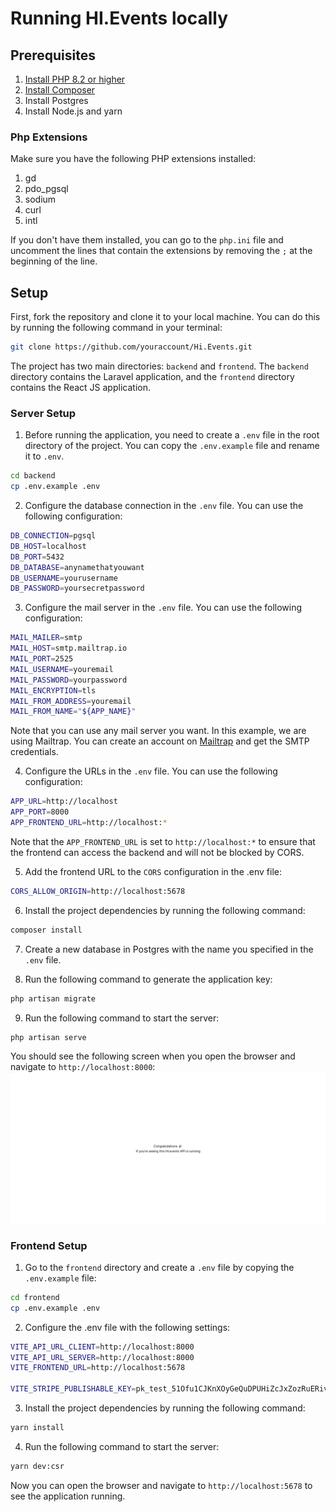 # Running HI.Events locally

## Prerequisites

1. [Install PHP 8.2 or higher](https://www.php.net/downloads.php)
2. [Install Composer](https://getcomposer.org/download/)
3. Install Postgres
4. Install Node.js and yarn

### Php Extensions

Make sure you have the following PHP extensions installed:

1. gd
2. pdo_pgsql
3. sodium
4. curl
5. intl

If you don't have them installed, you can go to the `php.ini` file and uncomment the lines that contain the extensions by removing the `;` at the beginning of the line.

## Setup

First, fork the repository and clone it to your local machine. You can do this by running the following command in your terminal:

```bash
git clone https://github.com/youraccount/Hi.Events.git

```

The project has two main directories: `backend` and `frontend`. The `backend` directory contains the Laravel application, and the `frontend` directory contains the React JS application.

### Server Setup

1. Before running the application, you need to create a `.env` file in the root directory of the project. You can copy the `.env.example` file and rename it to `.env`.

```bash
cd backend
cp .env.example .env
```

2. Configure the database connection in the `.env` file. You can use the following configuration:

```bash
DB_CONNECTION=pgsql
DB_HOST=localhost
DB_PORT=5432
DB_DATABASE=anynamethatyouwant
DB_USERNAME=yourusername
DB_PASSWORD=yoursecretpassword
```

3. Configure the mail server in the `.env` file. You can use the following configuration:

```bash
MAIL_MAILER=smtp
MAIL_HOST=smtp.mailtrap.io
MAIL_PORT=2525
MAIL_USERNAME=youremail
MAIL_PASSWORD=yourpassword
MAIL_ENCRYPTION=tls
MAIL_FROM_ADDRESS=youremail
MAIL_FROM_NAME="${APP_NAME}"
```

Note that you can use any mail server you want. In this example, we are using Mailtrap. You can create an account on [Mailtrap](https://mailtrap.io/) and get the SMTP credentials.

4. Configure the URLs in the `.env` file. You can use the following configuration:

```bash
APP_URL=http://localhost
APP_PORT=8000
APP_FRONTEND_URL=http://localhost:*
```

Note that the `APP_FRONTEND_URL` is set to `http://localhost:*` to ensure that the frontend can access the backend and will not be blocked by CORS.

5. Add the frontend URL to the `CORS` configuration in the .env file:

```bash
CORS_ALLOW_ORIGIN=http://localhost:5678
```

6. Install the project dependencies by running the following command:

```bash
composer install
```

7. Create a new database in Postgres with the name you specified in the `.env` file.

8. Run the following command to generate the application key:

```bash
php artisan migrate
```

9. Run the following command to start the server:

```bash
php artisan serve
```

You should see the following screen when you open the browser and navigate to `http://localhost:8000`:
![alt text](image.png)

### Frontend Setup

1. Go to the `frontend` directory and create a `.env` file by copying the `.env.example` file:

```bash
cd frontend
cp .env.example .env
```

2. Configure the .env file with the following settings:

```bash
VITE_API_URL_CLIENT=http://localhost:8000
VITE_API_URL_SERVER=http://localhost:8000
VITE_FRONTEND_URL=http://localhost:5678

VITE_STRIPE_PUBLISHABLE_KEY=pk_test_51Ofu1CJKnXOyGeQuDPUHiZcJxZozRuERiv4vQRBtCscwTbxOL574cxUjAoNRL2YLCumgC5160pl6kvTIiAc9mOeM0058KAWQ55
```

3. Install the project dependencies by running the following command:

```bash
yarn install
```

4. Run the following command to start the server:

```bash
yarn dev:csr
```

Now you can open the browser and navigate to `http://localhost:5678` to see the application running.

